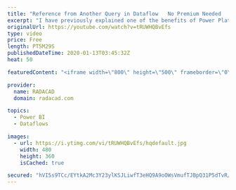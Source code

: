 ```yaml
---
title: "Reference from Another Query in Dataflow   No Premium Needed   Power Platform Dataflows"
excerpt: "I have previously explained one of the benefits of Power Platform dataflows, which was the ability to refresh the data as many times as you want (on a scheduled basis), and the ability to refresh even with the frequency of a minute. Another useful feature of Power Platform dataflows is the ability to"
originalUrl: https://youtube.com/watch?v=tRUWHQBvEfs
type: video
price: Free
length: PT5M29S
publishedDateTime: 2020-01-13T03:45:32Z
heat: 50

featuredContent: "<iframe width=\"800\" height=\"500\" frameborder=\"0\" src=\"https://www.youtube.com/embed/tRUWHQBvEfs\" allow=\"accelerometer; autoplay; encrypted-media; gyroscope; picture-in-picture\" allowfullscreen></iframe>"

provider:
  name: RADACAD
  domain: radacad.com

topics:
  - Power BI
  - Dataflows

images:
  - url: https://i.ytimg.com/vi/tRUWHQBvEfs/hqdefault.jpg
    width: 480
    height: 360
    isCached: true

secured: "hVI5s9TCc/EYtkA2Mc3Y23ylKSJLiwfT3eHQ9A9oOWsVmufTJBpQ31P5dTvR/YAkcs5jwUl4p+DRJfHvd2i5O0BCk6mQvBF3hghEbaGAnUC+vw+HhaQrYFrX56YE39YfL725KX2z/6Sh7xq+g15Dhxqqizbtzxp5QpDZuvBsQHNbvrfpWXDSPK7ymN3Z9nTRScj29fNwhJ8eMu2mqXXuyBPfO20RH8CgCrQfRoosY4uBusk9Kue0rubX9tioesni3lkR0Oq07WwNKPaMjuHa6ZfdALArZsd6turCKbi1uvvNYZTFO486ITEf8RQ4IpSDKdY4cjdhH7NcPlP64/CO8lqIz4pmiT7ZEkcnwyR+2P1QsP95RbT5Va6Kt46V3uxxAG1v3hVkulBjTVDpCb8fJAovYvbK+lBdOCvUrR8I2ng=;Hn/FvCdt6Em1l3q4r54Y/w=="
---
```



